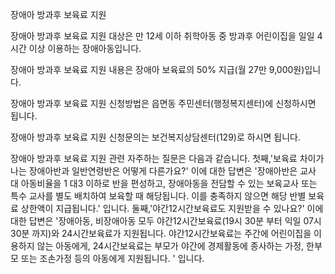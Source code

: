 장애아 방과후 보육료 지원

장애아 방과후 보육료 지원 대상은  만 12세 이하 취학아동 중 방과후 어린이집을 일일 4시간 이상 이용하는 장애아동입니다.

장애아 방과후 보육료 지원 내용은 장애아 보육료의 50% 지급(월 27만 9,000원)입니다.

장애아 방과후 보육료 지원 신청방법은 읍면동 주민센터(행정복지센터)에 신청하시면 됩니다.

장애아 방과후 보육료 지원 신청문의는 보건복지상담센터(129)로 하시면 됩니다.

장애아 방과후 보육료 지원 관련 자주하는 질문은 다음과 같습니다.
첫째,'보육료 차이가 나는 장애아반과 일반연령반은 어떻게 다른가요?' 이에 대한 답변은 '장애아반은 교사 대 아동비율을 1 대3 이하로 반을 편성하고, 장애아동을 전담할 수 있는 보육교사 또는 특수 교사를 별도 배치하여 보육할 때 해당됩니다. 이를 충족하지 않으면 해당 반별 보육료 상한액이 지급됩니다.' 입니다.
둘째,'야간12시간보육료도 지원받을 수 있나요?' 이에 대한 답변은 '장애아동, 비장애아동 모두 야간12시간보육료(19시 30분 부터 익일 07시 30분 까지)와 24시간보육료가 지원됩니다. 야간12시간보육료는 주간에 어린이집을 이용하지 않는 아동에게, 24시간보육료는 부모가 야간에 경제활동에 종사하는 가정, 한부모 또는 조손가정 등의 아동에게 지원됩니다.
' 입니다.